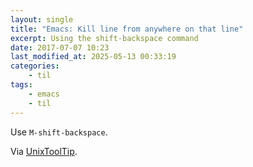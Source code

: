 ```yaml
---
layout: single
title: "Emacs: Kill line from anywhere on that line"
excerpt: Using the shift-backspace command
date: 2017-07-07 10:23
last_modified_at: 2025-05-13 00:33:19
categories:
    - til
tags:
    - emacs
    - til
---
```


Use `M-shift-backspace`.

Via [UnixToolTip](https://twitter.com/UnixToolTip/status/844951955894124548).
